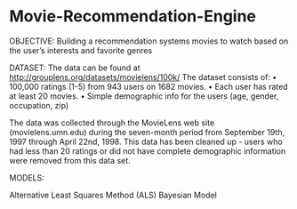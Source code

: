 # Movie-Recommendation-Engine

OBJECTIVE: 
Building a recommendation systems  movies to watch based on the user’s interests and favorite genres

DATASET: 
The data can be found at  http://grouplens.org/datasets/movielens/100k/
The dataset consists of: 
•	100,000 ratings (1-5) from 943 users on 1682 movies. 
•	Each user has rated at least 20 movies.
•	Simple demographic info for the users (age, gender, occupation, zip)

The data was collected through the MovieLens web site (movielens.umn.edu) during the seven-month period from September 19th, 1997 through April 22nd, 1998. This data has been cleaned up - users who had less than 20 ratings or did not have complete demographic information were removed from this data set.

MODELS: 

Alternative Least Squares Method (ALS)
Bayesian Model 

